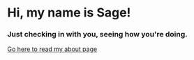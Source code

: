# Hi, my name is Sage!

### Just checking in with you, seeing how you're doing.

[Go here to read my about page](/about)
